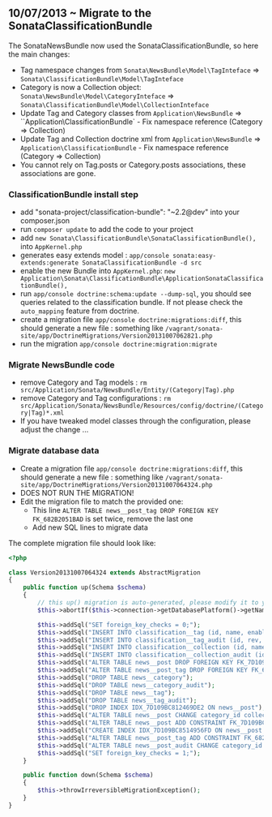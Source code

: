 ## 10/07/2013 ~ Migrate to the SonataClassificationBundle

The SonataNewsBundle now used the SonataClassificationBundle, so here the main changes:

* Tag namespace changes from ``Sonata\NewsBundle\Model\TagInteface`` => ``Sonata\ClassificationBundle\Model\TagInteface``
* Category is now a Collection object:  ``Sonata\NewsBundle\Model\CategoryInteface`` => ``Sonata\ClassificationBundle\Model\CollectionInteface``
* Update Tag and Category classes from ``Application\NewsBundle`` => ``Application\ClassificationBundle` - Fix namespace reference (Category => Collection)
* Update Tag and Collection doctrine xml from ``Application\NewsBundle`` => ``Application\ClassificationBundle`` - Fix namespace reference (Category => Collection)
* You cannot rely on Tag.posts or Category.posts associations, these associations are gone.

### ClassificationBundle install step

* add "sonata-project/classification-bundle": "~2.2@dev" into your composer.json
* run ``composer update`` to add the code to your project
* add ``new Sonata\ClassificationBundle\SonataClassificationBundle(),`` into ``AppKernel.php``
* generates easy extends model : ``app/console sonata:easy-extends:generate SonataClassificationBundle -d src``
* enable the new Bundle into ``AppKernel.php``: ``new Application\Sonata\ClassificationBundle\ApplicationSonataClassificationBundle(),``
* run ``app/console doctrine:schema:update --dump-sql``, you should see queries related to the classification bundle. If not please check the ``auto_mapping`` feature from doctrine.
* create a migration file ``app/console doctrine:migrations:diff``, this should generate a new file : something like ``/vagrant/sonata-site/app/DoctrineMigrations/Version20131007062821.php``
* run the migration ``app/console doctrine:migration:migrate``

### Migrate NewsBundle code

* remove Category and Tag models : ``rm src/Application/Sonata/NewsBundle/Entity/(Category|Tag).php``
* remove Category and Tag configurations : ``rm src/Application/Sonata/NewsBundle/Resources/config/doctrine/(Category|Tag)*.xml``
* If you have tweaked model classes through the configuration, please adjust the change ...

### Migrate database data

* Create a migration file ``app/console doctrine:migrations:diff``, this should generate a new file : something like ``/vagrant/sonata-site/app/DoctrineMigrations/Version20131007064324.php``
* DOES NOT RUN THE MIGRATION!
* Edit the migration file to match the provided one:
    * This line ``ALTER TABLE news__post_tag DROP FOREIGN KEY FK_682B2051BAD`` is set twice, remove the last one
    * Add new SQL lines to migrate data
  
The complete migration file should look like:

```php
<?php

class Version20131007064324 extends AbstractMigration
{
    public function up(Schema $schema)
    {
        // this up() migration is auto-generated, please modify it to your needs
        $this->abortIf($this->connection->getDatabasePlatform()->getName() != "mysql", "Migration can only be executed safely on 'mysql'.");

        $this->addSql("SET foreign_key_checks = 0;");
        $this->addSql("INSERT INTO classification__tag (id, name, enabled, slug, created_at, updated_at) SELECT * from news__tag");
        $this->addSql("INSERT INTO classification__tag_audit (id, rev, name, enabled, slug, created_at, updated_at, revtype) SELECT * from news__tag_audit");
        $this->addSql("INSERT INTO classification__collection (id, name, enabled, slug, description, created_at, updated_at) SELECT id, name, enabled, slug, description, created_at, updated_at FROM news__category;");
        $this->addSql("INSERT INTO classification__collection_audit (id, rev, name, enabled, slug, description, created_at, updated_at, revtype) SELECT id, rev, name, enabled, slug, description, created_at, updated_at, revtype FROM news__category_audit;");
        $this->addSql("ALTER TABLE news__post DROP FOREIGN KEY FK_7D109BC812469DE2");
        $this->addSql("ALTER TABLE news__post_tag DROP FOREIGN KEY FK_682B2051BAD26311");
        $this->addSql("DROP TABLE news__category");
        $this->addSql("DROP TABLE news__category_audit");
        $this->addSql("DROP TABLE news__tag");
        $this->addSql("DROP TABLE news__tag_audit");
        $this->addSql("DROP INDEX IDX_7D109BC812469DE2 ON news__post");
        $this->addSql("ALTER TABLE news__post CHANGE category_id collection_id INT DEFAULT NULL");
        $this->addSql("ALTER TABLE news__post ADD CONSTRAINT FK_7D109BC8514956FD FOREIGN KEY (collection_id) REFERENCES classification__collection (id)");
        $this->addSql("CREATE INDEX IDX_7D109BC8514956FD ON news__post (collection_id)");
        $this->addSql("ALTER TABLE news__post_tag ADD CONSTRAINT FK_682B2051BAD26311 FOREIGN KEY (tag_id) REFERENCES classification__tag (id)");
        $this->addSql("ALTER TABLE news__post_audit CHANGE category_id collection_id INT DEFAULT NULL");
        $this->addSql("SET foreign_key_checks = 1;");
    }

    public function down(Schema $schema)
    {
        $this->throwIrreversibleMigrationException();
    }
}

```
